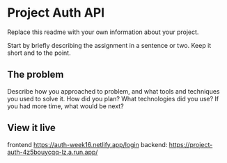 # Project Auth API

Replace this readme with your own information about your project.

Start by briefly describing the assignment in a sentence or two. Keep it short and to the point.

## The problem

Describe how you approached to problem, and what tools and techniques you used to solve it. How did you plan? What technologies did you use? If you had more time, what would be next?

## View it live

frontend https://auth-week16.netlify.app/login
backend: https://project-auth-4z5bouycqq-lz.a.run.app/
